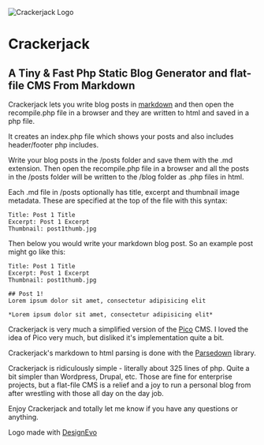 ![Crackerjack Logo](https://i.imgur.com/VtKOrqS.png)

# Crackerjack

## A Tiny & Fast Php Static Blog Generator and flat-file CMS From Markdown

Crackerjack lets you write blog posts in [markdown](https://en.wikipedia.org/wiki/Markdown) and then open the recompile.php file in a browser and they are written to html and saved in a php file.

It creates an index.php file which shows your posts and also includes header/footer php includes.

Write your blog posts in the /posts folder and save them with the .md extension.  Then open the recompile.php file in a browser and all the posts in the /posts folder will be written to the /blog folder as .php files in html.

Each .md file in /posts optionally has title, excerpt and thumbnail image metadata.  These are specified at the top of the file with this syntax:

```
Title: Post 1 Title
Excerpt: Post 1 Excerpt
Thumbnail: post1thumb.jpg

```
Then below you would write your markdown blog post.  So an example post might go like this:

```
Title: Post 1 Title
Excerpt: Post 1 Excerpt
Thumbnail: post1thumb.jpg

## Post 1!
Lorem ipsum dolor sit amet, consectetur adipisicing elit

*Lorem ipsum dolor sit amet, consectetur adipisicing elit*
```

Crackerjack is very much a simplified version of the [Pico](http://picocms.org/) CMS.  I loved the idea of Pico very much, but disliked it's implementation quite a bit.  

Crackerjack's markdown to html parsing is done with the [Parsedown](https://parsedown.org/) library.

Crackerjack is ridiculously simple - literally about 325 lines of php. Quite a bit simpler than Wordpress, Drupal, etc.  Those are fine for enterprise projects, but a flat-file CMS is a relief and a joy to run a personal blog from after wrestling with those all day on the day job.

Enjoy Crackerjack and totally let me know if you have any questions or anything.

Logo made with <a href="https://www.designevo.com/en/" title="Free Online Logo Maker">DesignEvo</a>
